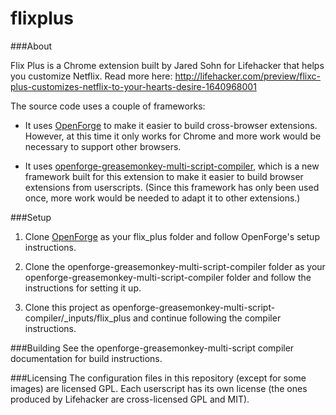 flixplus
=======

###About

Flix Plus is a Chrome extension built by Jared Sohn for Lifehacker that helps you customize Netflix.  Read more here: http://lifehacker.com/preview/flixc-plus-customizes-netflix-to-your-hearts-desire-1640968001

The source code uses a couple of frameworks:

* It uses [OpenForge](https://github.com/trigger-corp/browser-extensions) to make it easier to build cross-browser extensions.  However, at this time it only works for Chrome and more work would be necessary to support other browsers.

* It uses [openforge-greasemonkey-multi-script-compiler](https://www.github.com/jaredsohn/openforge-greasemonkey-multi-script-compiler), which is a new framework built for this extension to make it easier to build browser extensions from userscripts.  (Since this framework has only been used once, more work would be needed to adapt it to other extensions.)


###Setup

1. Clone [OpenForge](https://github.com/trigger-corp/browser-extensions) as your flix_plus folder and follow OpenForge's setup instructions.

2. Clone the openforge-greasemonkey-multi-script-compiler folder as your openforge-greasemonkey-multi-script-compiler folder and follow the instructions for setting it up.

3. Clone this project as openforge-greasemonkey-multi-script-compiler/_inputs/flix_plus and continue following the compiler instructions.



###Building
   See the openforge-greasemonkey-multi-script compiler documentation for build instructions.


###Licensing
   The configuration files in this repository (except for some images) are licensed GPL.  Each userscript has its own license (the ones produced by Lifehacker are cross-licensed GPL and MIT).

